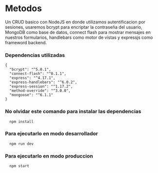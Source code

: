 # Metodos
Un CRUD basico con NodeJS en donde utilizamos autentificacion por sesiones, usaremos bcrypt para encriptar la contraseña del usuario, MongoDB como base de datos,
connect flash para mostrar mensajes en nuestros formularios, handlebars como motor de vistas y expressjs como frameword backend.

### Dependencias utilizadas
```
{
  "bcrypt": "^5.0.1",
  "connect-flash": "^0.1.1",
  "express": "^4.17.1",
  "express-handlebars": "^6.0.2",
  "express-session": "^1.17.2",
  "method-override": "^3.0.0",
  "mongoose": "^6.1.1"
}
```

### No olvidar este comando para instalar las dependencias
```
  npm install
```

### Para ejecutarlo en modo desarrollador
```
  npm run dev
```

### Para ejecutarlo en modo produccion
```
  npm start
```

